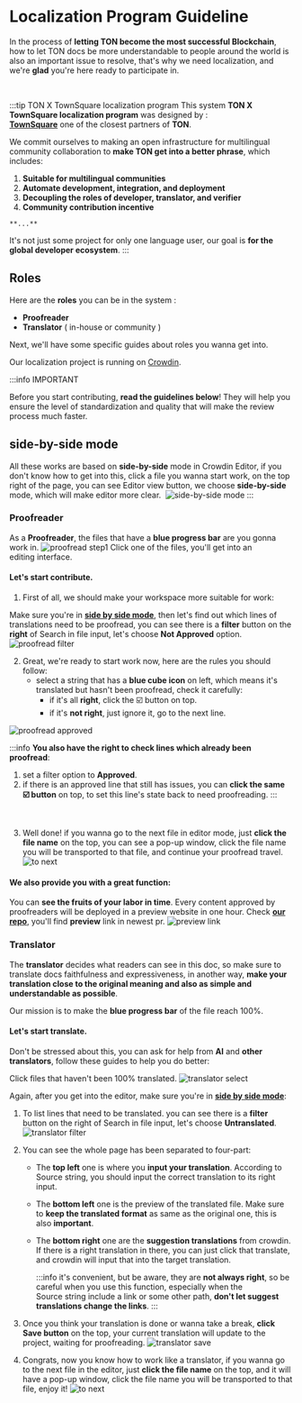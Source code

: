 # Localization Program Guideline

In the process of **letting TON become the most successful Blockchain**, how to let TON docs be more understandable to people around the world is also an important issue to resolve, that's why we need localization, and we're **glad** you're here ready to participate in.

<br />

:::tip TON X TownSquare localization program
This system **TON X TownSquare localization program** was designed by :            
[**TownSquare**](https://github.com/TownSquareXYZ) one of the closest partners of **TON**. 

We commit ourselves to making an open infrastructure for multilingual community collaboration to **make TON get into a better phrase**, which includes:
  1. **Suitable for multilingual communities**
  2. **Automate development, integration, and deployment**
  3. **Decoupling the roles of developer, translator, and verifier**
  4. **Community contribution incentive**
    
    **...**

It's not just some project for only one language user, our goal is **for the global developer ecosystem**.
:::


## Roles

Here are the **roles** you can be in the system :

- **Proofreader**
- **Translator** ( in-house or community )

Next, we'll have some specific guides about roles you wanna get into.

Our localization project is running on [Crowdin](https://crowdin.com/project/ton-docs).

:::info IMPORTANT

Before you start contributing, **read the guidelines below**! They will help you ensure the level of standardization and quality that will make the review process much faster.

## side-by-side mode

All these works are based on **side-by-side** mode in Crowdin Editor, if you don't know how to get into this, click a file you wanna start work, on the top right of the page, you can see Editor view button, we choose **side-by-side** mode, which will make editor more clear. 
![side-by-side mode](/img/localizationProgramGuideline/side-by-side.png)
:::

### Proofreader

As a **Proofreader**, the files that have a **blue progress bar** are you gonna work in.
![proofread step1](/img/localizationProgramGuideline/proofread-step1.png)
Click one of the files, you'll get into an editing interface.

#### Let's start contribute.

1. First of all, we should make your workspace more suitable for work:

  Make sure you're in [**side by side mode**](#side-by-side-mode), then let's find out which lines of translations need to be proofread, you can see there is a **filter** button on the **right** of Search in file input, let's choose **Not Approved** option.
![proofread filter](/img/localizationProgramGuideline/proofread-filter.png)


2. Great, we're ready to start work now, here are the rules you should follow:
   - select a string that has a **blue cube icon** on left, which means it's translated but hasn't been proofread, check it carefully:
     - if it's all **right**, click the ☑️ button on top.
     - if it's **not right**, just ignore it, go to the next line.

![proofread approved](/img/localizationProgramGuideline/proofread-approved.png)
     

:::info
**You also have the right to check lines which already been proofread**: 
  1. set a filter option to **Approved**. 
  2. if there is an approved line that still has issues, you can **click the same ☑️ button** on top, to set this line's state back to need proofreading.
:::

<br/>

3. Well done! if you wanna go to the next file in editor mode, just **click the file name** on the top, you can see a pop-up window, click the file name you will be transported to that file, and continue your proofread travel.
![to next](/img/localizationProgramGuideline/redirect-to-next.png)

#### We also provide you with a great function: 
You can **see the fruits of your labor in time**. Every content approved by proofreaders will be deployed in a preview website in one hour. Check [**our repo**](https://github.com/TownSquareXYZ/ton-docs/pulls), you'll find **preview** link in newest pr.
![preview link](/img/localizationProgramGuideline/preview-link.png)


### Translator

The **translator** decides what readers can see in this doc, so make sure to translate docs faithfulness and expressiveness, in another way, **make your translation close to the original meaning and also as simple and understandable as possible**.

Our mission is to make the **blue progress bar** of the file reach 100%.

#### Let's start translate.

Don't be stressed about this, you can ask for help from **AI** and **other translators**, follow these guides to help you do better:

Click files that haven't been 100% translated.
![translator select](/img/localizationProgramGuideline/translator-select.png)

Again, after you get into the editor, make sure you're in [**side by side mode**](#side-by-side-mode):

1. To list lines that need to be translated. you can see there is a **filter** button on the right of Search in file input, let's choose **Untranslated**.
![translator filter](/img/localizationProgramGuideline/translator-filter.png)

2. You can see the whole page has been separated to four-part:
    - The **top left** one is where you **input your translation**. According to Source string, you should input the correct translation to its right input.
    - The **bottom left** one is the preview of the translated file. Make sure to **keep the translated format** as same as the original one, this is also **important**.
    - The **bottom right** one are the **suggestion translations** from crowdin. If there is a right translation in there, you can just click that translate, and crowdin will input that into the target translation. 

      :::info
        it's convenient, but be aware, they are **not always right**, so be careful when you use this function, especially when the Source string include a link or some other path, **don't let suggest translations change the links**.
      :::

  
3. Once you think your translation is done or wanna take a break, **click Save button** on the top, your current translation will update to the project, waiting for proofreading.
![translator save](/img/localizationProgramGuideline/translator-save.png)


4. Congrats, now you know how to work like a translator, if you wanna go to the next file in the editor, just **click the file name** on the top, and it will have a pop-up window, click the file name you will be transported to that file, enjoy it!
![to next](/img/localizationProgramGuideline/redirect-to-next.png)
